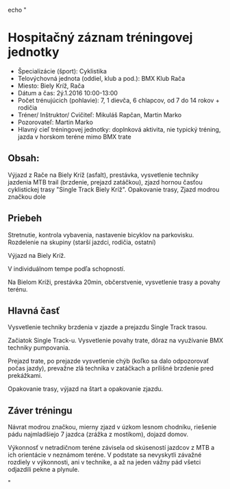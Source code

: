 echo "
# Hospitačný záznam tréningovej jednotky

- Špecializácie (šport):	Cyklistika	
- Telovýchovná jednota (oddiel, klub a pod.):	BMX Klub Rača
- Miesto: Biely Kríž, Rača 					
- Dátum a čas: 2ý.1.2016 10:00-13:00
- Počet trénujúcich (pohlavie):	7, 1 dievča, 6 chlapcov, od 7 do 14 rokov + rodičia	
- Tréner/ Inštruktor/ Cvičiteľ:	Mikuláš Rapčan, Martin Marko		
- Pozorovateľ:	Martin Marko				
- Hlavný cieľ tréningovej jednotky:	doplnková aktivita, nie typický tréning,
jazda v horskom teréne mimo BMX trate

## Obsah:

Výjazd z  Rače na Biely Kríž (asfalt),
prestávka,
vysvetlenie techniky jazdenia MTB trail (brzdenie, prejazd zatáčkou),
zjazd hornou časťou cyklistickej trasy "Single Track Biely Kríž".
Opakovanie trasy,
Zjazd  modrou značkou dole

## Priebeh

Stretnutie, kontrola vybavenia, nastavenie bicyklov na parkovisku.
Rozdelenie na skupiny (starší jazdci, rodičia, ostatní)

Výjazd na Biely Kríž.

V individuálnom tempe podľa schopností.


Na Bielom Kríži, prestávka 20min, občerstvenie, 
vysvetlenie trasy a povahy terénu.

## Hlavná časť

Vysvetlenie techniky brzdenia v zjazde a prejazdu Single Track trasou.

Začiatok Single Track-u. Vysvetlenie povahy trate, 
dôraz na využívanie BMX techniky pumpovania.

Prejazd trate, po prejazde vysvetlenie chýb (koľko sa dalo odpozorovať počas jazdy), 
prevažne zlá technika v zatáčkach a prílišné brzdenie pred prekážkami.

Opakovanie trasy, výjazd na štart a opakovanie zjazdu.

## Záver tréningu

Návrat modrou značkou, mierny zjazd v úzkom lesnom chodníku,
riešenie pádu najmladšiejo 7 jazdca (zrážka z mostíkom),
dojazd domov.

Výkonnosť v netradičnom teréne závisela od skúseností jazdcov z MTB a ich 
orientácie v neznámom teréne. V podstate sa nevyskytli závažné rozdiely v výkonnosti,
ani v technike, a až na jeden vážny pád všetci odjazdili pekne a plynule.

"







